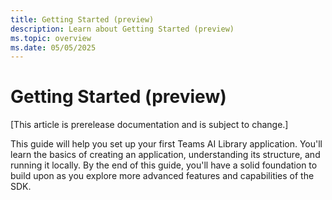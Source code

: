 ```yaml
---
title: Getting Started (preview)
description: Learn about Getting Started (preview)
ms.topic: overview
ms.date: 05/05/2025
---
```


# Getting Started (preview)

[This article is prerelease documentation and is subject to change.]

This guide will help you set up your first Teams AI Library application. You'll learn the basics of creating an application, understanding its structure, and running it locally. By the end of this guide, you'll have a solid foundation to build upon as you explore more advanced features and capabilities of the SDK.